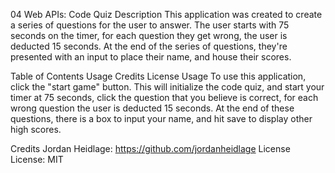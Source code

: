 04 Web APIs: Code Quiz
Description
This application was created to create a series of questions for the user to answer. The user starts with 75 seconds on the timer, for each question they get wrong, the user is deducted 15 seconds. At the end of the series of questions, they're presented with an input to place their name, and house their scores.

Table of Contents
Usage
Credits
License
Usage
To use this application, click the "start game" button. This will initialize the code quiz, and start your timer at 75 seconds, click the question that you believe is correct, for each wrong question the user is deducted 15 seconds. At the end of these questions, there is a box to input your name, and hit save to display other high scores.

Credits
Jordan Heidlage: https://github.com/jordanheidlage
License
License: MIT

